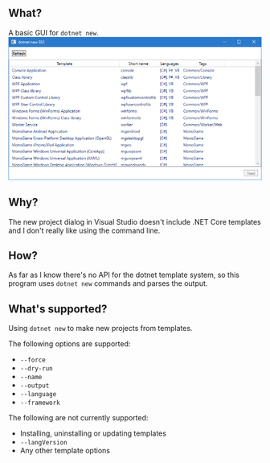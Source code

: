 ﻿## What?
A basic GUI for `dotnet new`.
![](dotnetnewgui.png)

## Why?
The new project dialog in Visual Studio doesn't include .NET Core templates and I don't really like using the command line.

## How?
As far as I know there's no API for the dotnet template system, so this program uses `dotnet new` commands and parses the output.

## What's supported?
Using `dotnet new` to make new projects from templates.

The following options are supported:
* `--force`
* `--dry-run`
* `--name`
* `--output`
* `--language`
* `--framework`

The following are not currently supported:
* Installing, uninstalling or updating templates
* `--langVersion`
* Any other template options
